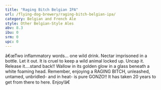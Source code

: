 ```yaml
---
title: "Raging Bitch Belgian IPA"
url: /flying-dog-brewery/raging-bitch-belgian-ipa/
category: Belgian and French Ale
style: Other Belgian-Style Ales
abv: 8.3
ibu: 0
srm: 0
upc: 0
---
```

â€œTwo inflammatory words... one wild drink. Nectar imprisoned in a bottle. Let it out. It is cruel to keep a wild animal locked up. Uncap it. Release it....stand back!! Wallow in its golden glow in a glass beneath a white foaming head. Remember, enjoying a RAGING BITCH, unleashed, untamed, unbridled- and in heat- is pure GONZO!! It has taken 20 years to get from there to here. Enjoy!â€
